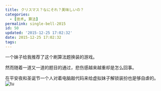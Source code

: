 ```yaml
---
title: クリスマス？なにそれ？美味しいの？
categories:
  - [技术, 算法]
permalink: single-bell-2015
id: 50
updated: '2015-12-25 17:02:32'
date: 2015-12-25 17:02:32
tags:
---
```


一个妹子给我推荐了这个刷算法题换装的游戏。

然而随着一道又一道的题目的通过，悲伤感越来越重却是怎么回事。

在平安夜和圣诞节一个人对着电脑敲代码来给虚拟妹子解锁装扮也是够自虐的。
![tu](https://ooo.0o0.ooo/2015/12/25/567d017589cbe.png)